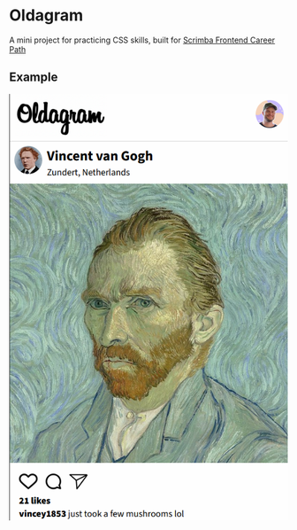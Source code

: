 # Oldagram

A mini project for practicing CSS skills, built for [Scrimba Frontend Career Path](https://scrimba.com/learn/frontend)

## Example

![Example](./oldagram.png)
